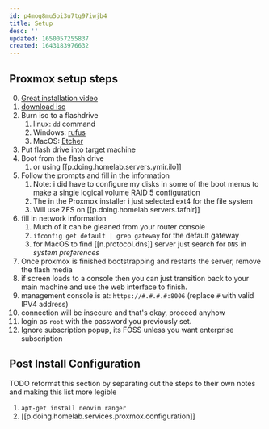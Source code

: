 ```yaml
---
id: p4mog8mu5oi3u7tg97iwjb4
title: Setup
desc: ''
updated: 1650057255837
created: 1643183976632
---
```



## Proxmox setup steps

0. [Great installation video](https://youtu.be/azORbxrItOo)
1. [download iso](https://proxmox.com/en/downloads)
2. Burn iso to a flashdrive
   1. linux: `dd` command
   2. Windows: [rufus](https://rufus.ie/en/)
   3. MacOS: [Etcher](https://www.balena.io/etcher/)
3. Put flash drive into target machine
4. Boot from the flash drive
   1. or using [[p.doing.homelab.servers.ymir.ilo]]
5. Follow the prompts and fill in the information
   1. Note: i did have to configure my disks in some of the boot menus to make a single logical volume RAID 5 configuration
   2. The in the Proxmox installer i just selected ext4 for the file system
   3. Will use ZFS on [[p.doing.homelab.servers.fafnir]]
6. fill in network information
   1. Much of it can be gleaned from your router console
   2. `ifconfig get default | grep gateway` for the default gateway
   3. for MacOS to find [[n.protocol.dns]] server just search for `DNS` in *system preferences*
7. Once proxmox is finished bootstrapping and restarts the server, remove the flash media
8. if screen loads to a console then you can just transition back to your main machine and use the web interface to finish.
9. management console is at: `https://#.#.#.#:8006` (replace `#` with valid IPV4 address)
10. connection will be insecure and that's okay, proceed anyhow
11. login as `root` with the password you previously set.
12. Ignore subscription popup, its FOSS unless you want enterprise subscription

## Post Install Configuration

TODO reformat this section by separating out the steps to their own notes and making this list more legible

1. `apt-get install neovim ranger`
2. [[p.doing.homelab.services.proxmox.configuration]]
